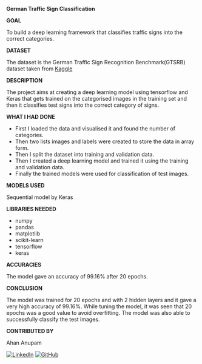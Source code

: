 **German Traffic Sign Classification**

**GOAL**

To build a deep learning framework that classifies traffic signs into the correct categories.

**DATASET**

The dataset is the German Traffic Sign Recognition Benchmark(GTSRB) dataset taken from [Kaggle](https://www.kaggle.com/meowmeowmeowmeowmeow/gtsrb-german-traffic-sign)

**DESCRIPTION**

The project aims at creating a deep learning model using tensorflow and Keras that gets trained on the categorised images in the training set and then it classifies test signs into the correct category of signs.

**WHAT I HAD DONE**

- First I loaded the data and visualised it and found the number of categories.
- Then two lists images and labels were created to store the data in array form.
- Then I split the dataset into training and validation data.
- Then I created a deep learning model and trained it using the training and validation data.
- Finally the trained models were used for classification of test images.

**MODELS USED**

Sequential model by Keras

**LIBRARIES NEEDED**

- numpy
- pandas
- matplotlib
- scikit-learn
- tensorflow
- keras

**ACCURACIES**

The model gave an accuracy of 99.16% after 20 epochs.

**CONCLUSION**

The model was trained for 20 epochs and with 2 hidden layers and it gave a very high accuracy of 99.16%. While tuning the model, it was seen that 20 epochs was a good value to avoid overfitting. The model was also able to successfully classify the test images.

**CONTRIBUTED BY**

Ahan Anupam

[![LinkedIn](https://img.shields.io/badge/linkedin-%230077B5.svg?style=for-the-badge&logo=linkedin&logoColor=white)](https://www.linkedin.com/in/ahan-anupam-ab21411a4/)
[![GitHub](https://img.shields.io/badge/github-%23121011.svg?style=for-the-badge&logo=github&logoColor=white)](https://github.com/ahananupam33)
